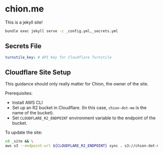 # chion.me

This is a jekyll site!

```bash
bundle exec jekyll serve -c _config.yml,_secrets.yml
```

## Secrets File

```yml
turnstile_key: # API Key for Cloudflare Turnstile
```

## Cloudflare Site Setup

This guidance should only really matter for Chion, the owner of the site.

Prerequisites:
* Install AWS CLI
* Set up an R2 bucket in Cloudflare. (In this case, `chion-dot-me` is the name of the bucket).
* Set `CLOUDFLARE_R2_ENDPOINT` environment variable to the endpoint of the bucket.

To update the site:
```bash
cd _site && \
aws s3 --endpoint-url ${CLOUDFLARE_R2_ENDPOINT} sync . s3://chion-dot-me --acl public-read --delete
```
